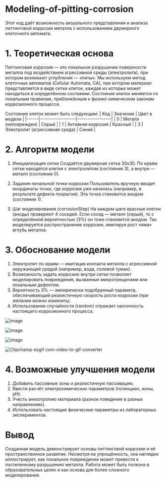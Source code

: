 # Modeling-of-pitting-corrosion
Этот код даёт возможность визуального представления и анализа питтинговой коррозии металла с использованием двумерного клеточного автомата.

# 1. Теоретическая основа
Питтинговая коррозия — это локальное разрушение поверхности металла под воздействием агрессивной среды (электролита), при котором возникают углубления — «питы». Мы используем метод клеточных автоматов (Cellular Automata, CA), при котором материал представляется в виде сетки клеток, каждая из которых может находиться в определённом состоянии. Состояние клеток меняется по локальным правилам, приближённым к физико-химическим законам коррозионного процесса.

Состояние клеток может быть следующим:
| Код | Значение         | Цвет в модели   |
|------|------------------|-----------------|
| 0  | Металл (неповрежден)   | Серый           |
| 1  | Активная коррозия  | Красный         |
| 3  | Электролит (агрессивная среда)      | Синий           |

# 2. Алгоритм модели

1. Инициализация сетки
Создаётся двумерная сетка 30x30. По краям сетки находятся клетки с электролитом (состояние 3), а внутри — металл (состояние 0).

2. Задание начальной точки коррозии
Пользователь вручную вводит координаты точки, где коррозия уже началась (например, в результате дефекта покрытия). Эта точка становится анодом (состояние 1).

3. Шаг моделирования (corrosionStep)
На каждом шаге красные клетки (аноды) проверяют 4 соседей. Если сосед — металл (серый), то с определённой вероятностью (3%) он тоже становится анодом. Так моделируется распространение коррозии, имитируя рост «яма» вглубь металла.

# 3. Обоснование модели
  1. Электролит по краям — имитация контакта металла с агрессивной окружающей средой (например, вода, солевой туман).
  2. Возможность задать коррозию внутри сетки позволяет моделировать повреждения, вызванные микротрещинами или локальным дефектом.
  3. Вероятность 3% — эмпирически подобранный параметр, обеспечивающий реалистичную скорость роста коррозии (при желании можно изменить).
  4. Использование случайности (random) отражает хаотичность настоящего коррозионного процесса.

![image](https://github.com/user-attachments/assets/ec297344-9fd0-4822-bf0b-21a77354046c)

![image](https://github.com/user-attachments/assets/5bd792e9-9739-4758-944d-7e028404cf2a)

![image](https://github.com/user-attachments/assets/9b564725-98c1-4f8d-aab0-a7fbcc62ef64)

![Clipchamp-ezgif com-video-to-gif-converter](https://github.com/user-attachments/assets/d3cd53ec-012d-4a2b-98b0-5a8a2f5bb7eb)


# 4. Возможные улучшения модели
 1. Добавить пассивные зоны и реалистичную пассивацию.
 2. Ввести расчёт электрохимических параметров (потенциал, ионы, pH).
 3. Учесть анизотропию материала (разное поведение в разных направлениях).
 4. Использовать настоящие физические параметры из лабораторных экспериментов.

# Вывод
Созданная модель демонстрирует основы питтинговой коррозии и её пространственное развитие. Несмотря на упрощённость, она наглядно иллюстрирует, как локальное повреждение может привести к постепенному разрушению металла. Работа может быть полезна в образовательных целях и как основа для более сложного моделирования.


